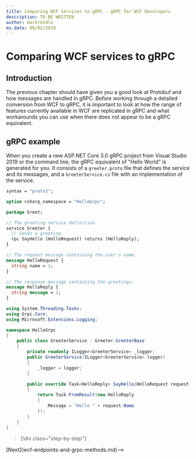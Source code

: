 ```yaml
---
title: Comparing WCF Services to gRPC - gRPC for WCF Developers
description: TO BE WRITTEN
author: markrendle
ms.date: 09/02/2019
---
```


# Comparing WCF services to gRPC

## Introduction

The previous chapter should have given you a good look at Protobuf and how messages are handled in gRPC.  Before working through a detailed conversion from WCF to gRPC, it is important to look at how the range of features currently available in WCF are replicated in gRPC and what workarounds you can use when there does not appear to be a gRPC equivalent.

## gRPC example

When you create a new ASP.NET Core 3.0 gRPC project from Visual Studio 2019 or the command line, the gRPC equivalent of "Hello World" is generated for you. It consists of a `greeter.proto` file that defines the service and its messages, and a `GreeterService.cs` file with an implementation of the service.

```protobuf
syntax = "proto3";

option csharp_namespace = "HelloGrpc";

package Greet;

// The greeting service definition.
service Greeter {
  // Sends a greeting
  rpc SayHello (HelloRequest) returns (HelloReply);
}

// The request message containing the user's name.
message HelloRequest {
  string name = 1;
}

// The response message containing the greetings.
message HelloReply {
  string message = 1;
}
```

```csharp
using System.Threading.Tasks;
using Grpc.Core;
using Microsoft.Extensions.Logging;

namespace HelloGrpc
{
    public class GreeterService : Greeter.GreeterBase
    {
        private readonly ILogger<GreeterService> _logger;
        public GreeterService(ILogger<GreeterService> logger)
        {
            _logger = logger;
        }

        public override Task<HelloReply> SayHello(HelloRequest request, ServerCallContext context)
        {
            return Task.FromResult(new HelloReply
            {
                Message = "Hello " + request.Name
            });
        }
    }
}
```


>[!div class="step-by-step"]
<!-->[Next](wcf-endpoints-and-grpc-methods.md)-->
